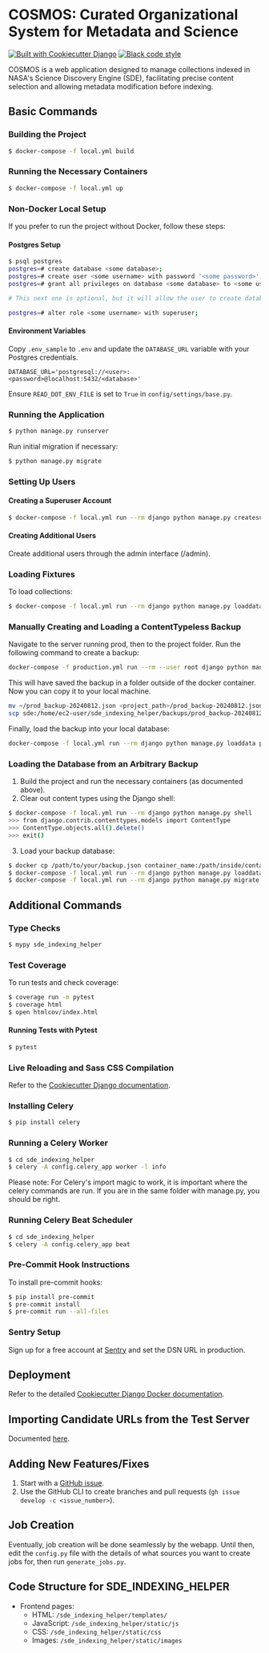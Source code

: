 # COSMOS: Curated Organizational System for Metadata and Science

[![Built with Cookiecutter Django](https://img.shields.io/badge/built%20with-Cookiecutter%20Django-ff69b4.svg?logo=cookiecutter)](https://github.com/cookiecutter/cookiecutter-django/)
[![Black code style](https://img.shields.io/badge/code%20style-black-000000.svg)](https://github.com/ambv/black)

COSMOS is a web application designed to manage collections indexed in NASA's Science Discovery Engine (SDE), facilitating precise content selection and allowing metadata modification before indexing.

## Basic Commands

### Building the Project

```bash
$ docker-compose -f local.yml build
```

### Running the Necessary Containers

```bash
$ docker-compose -f local.yml up
```

### Non-Docker Local Setup

If you prefer to run the project without Docker, follow these steps:

#### Postgres Setup

```bash
$ psql postgres
postgres=# create database <some database>;
postgres=# create user <some username> with password '<some password>';
postgres=# grant all privileges on database <some database> to <some username>;

# This next one is optional, but it will allow the user to create databases for testing

postgres=# alter role <some username> with superuser;
```

#### Environment Variables

Copy `.env_sample` to `.env` and update the `DATABASE_URL` variable with your Postgres credentials.

```plaintext
DATABASE_URL='postgresql://<user>:<password>@localhost:5432/<database>'
```

Ensure `READ_DOT_ENV_FILE` is set to `True` in `config/settings/base.py`.

### Running the Application

```bash
$ python manage.py runserver
```

Run initial migration if necessary:

```bash
$ python manage.py migrate
```

### Setting Up Users

#### Creating a Superuser Account

```bash
$ docker-compose -f local.yml run --rm django python manage.py createsuperuser
```

#### Creating Additional Users

Create additional users through the admin interface (/admin).

### Loading Fixtures

To load collections:

```bash
$ docker-compose -f local.yml run --rm django python manage.py loaddata sde_collections/fixtures/collections.json
```

### Manually Creating and Loading a ContentTypeless Backup
Navigate to the server running prod, then to the project folder. Run the following command to create a backup:

```bash
docker-compose -f production.yml run --rm --user root django python manage.py dumpdata --natural-foreign --natural-primary --exclude=contenttypes --exclude=auth.Permission --indent 2 --output /app/backups/prod_backup-20240812.json
```
This will have saved the backup in a folder outside of the docker container. Now you can copy it to your local machine. 

```bash
mv ~/prod_backup-20240812.json <project_path>/prod_backup-20240812.json
scp sde:/home/ec2-user/sde_indexing_helper/backups/prod_backup-20240812.json prod_backup-20240812.json
```

Finally, load the backup into your local database:

```bash
docker-compose -f local.yml run --rm django python manage.py loaddata prod_backup-20240812.json
```

### Loading the Database from an Arbitrary Backup

1. Build the project and run the necessary containers (as documented above).
2. Clear out content types using the Django shell:

```bash
$ docker-compose -f local.yml run --rm django python manage.py shell
>>> from django.contrib.contenttypes.models import ContentType
>>> ContentType.objects.all().delete()
>>> exit()
```

3. Load your backup database:

```bash
$ docker cp /path/to/your/backup.json container_name:/path/inside/container/backup.json
$ docker-compose -f local.yml run --rm django python manage.py loaddata /path/inside/the/container/backup.json
$ docker-compose -f local.yml run --rm django python manage.py migrate
```

## Additional Commands

### Type Checks

```bash
$ mypy sde_indexing_helper
```

### Test Coverage

To run tests and check coverage:

```bash
$ coverage run -m pytest
$ coverage html
$ open htmlcov/index.html
```

#### Running Tests with Pytest

```bash
$ pytest
```

### Live Reloading and Sass CSS Compilation

Refer to the [Cookiecutter Django documentation](https://cookiecutter-django.readthedocs.io/en/latest/developing-locally.html#sass-compilation-live-reloading).

### Installing Celery

```bash
$ pip install celery
```

### Running a Celery Worker

```bash
$ cd sde_indexing_helper
$ celery -A config.celery_app worker -l info
```

Please note: For Celery's import magic to work, it is important where the celery commands are run. If you are in the same folder with manage.py, you should be right.

### Running Celery Beat Scheduler

```bash
$ cd sde_indexing_helper
$ celery -A config.celery_app beat
```

### Pre-Commit Hook Instructions

To install pre-commit hooks:

```bash
$ pip install pre-commit
$ pre-commit install
$ pre-commit run --all-files
```

### Sentry Setup

Sign up for a free account at [Sentry](https://sentry.io/signup/?code=cookiecutter) and set the DSN URL in production.

## Deployment

Refer to the detailed [Cookiecutter Django Docker documentation](http://cookiecutter-django.readthedocs.io/en/latest/deployment-with-docker.html).

## Importing Candidate URLs from the Test Server

Documented [here](https://github.com/NASA-IMPACT/sde-indexing-helper/wiki/How-to-bring-in-Candidate-URLs-from-the-test-server).

## Adding New Features/Fixes

1. Start with a [GitHub issue](https://github.com/NASA-IMPACT/sde-indexing-helper/issues).
2. Use the GitHub CLI to create branches and pull requests (`gh issue develop -c <issue_number>`).

## Job Creation

Eventually, job creation will be done seamlessly by the webapp. Until then, edit the `config.py` file with the details of what sources you want to create jobs for, then run `generate_jobs.py`.

## Code Structure for SDE_INDEXING_HELPER

- Frontend pages:
  - HTML: `/sde_indexing_helper/templates/`
  - JavaScript: `/sde_indexing_helper/static/js`
  - CSS: `/sde_indexing_helper/static/css`
  - Images: `/sde_indexing_helper/static/images`
